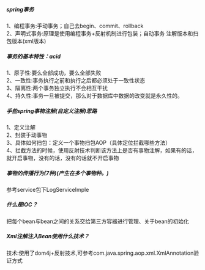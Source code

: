 ##### spring事务
1、编程事务:手动事务；自己去begin、commit、rollback     
2、声明式事务:原理是使用编程事务+反射机制进行包装；自动事务 注解版本和扫包版本(xml版本)     
##### 事务的基本特性：acid
1、原子性:要么全部成功，要么全部失败   
2、一致性:事务执行之前和执行之后都必须处于一致性状态     
3、隔离性:两个事务独立执行不会相互干扰    
4、持久性:事务一旦被提交，那么对于数据库中数据的改变就是永久性的。    
##### 手些spring事物注解(自定义注解)思路
1、定义注解    
2、封装手动事物    
3、具体如何扫包：定义一个事物扫包AOP（具体定位拦截哪些方法）      
4、拦截方法的时候，使用反射技术判断该方法上是否有事物注解，如果有的话，就开启事物，没有的话，没有的话就不开启事物
##### 事物的传播行为(7种)(产生在多个事物种。)
参考service包下LogServiceImple
##### 什么是IOC？
把每个bean与bean之间的关系交给第三方容器进行管理、关于bean的初始化
##### Xml注解注入Bean使用什么技术？
技术:使用了dom4j+反射技术,可参考com.java.spring.aop.xml.XmlAnnotation验证方式

